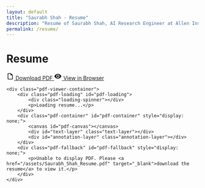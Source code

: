 ```yaml
---
layout: default
title: "Saurabh Shah - Resume"
description: "Resume of Saurabh Shah, AI Research Engineer at Allen Institute for AI"
permalink: /resume/
---
```


<div class="resume-container">
    <div class="resume-header">
        <h1>Resume</h1>
        <div class="resume-controls">
            <a href="/assets/Saurabh_Shah_Resume.pdf" target="_blank" class="download-btn">
                <svg viewBox="0 0 24 24" fill="currentColor" width="20" height="20">
                    <path d="M14,2H6A2,2 0 0,0 4,4V20A2,2 0 0,0 6,22H18A2,2 0 0,0 20,20V8L14,2M18,20H6V4H13V9H18V20Z"/>
                </svg>
                Download PDF
            </a>
            <a href="/assets/Saurabh_Shah_Resume.pdf" target="_blank" class="view-btn">
                <svg viewBox="0 0 24 24" fill="currentColor" width="20" height="20">
                    <path d="M12,9A3,3 0 0,0 9,12A3,3 0 0,0 12,15A3,3 0 0,0 15,12A3,3 0 0,0 12,9M12,17A5,5 0 0,1 7,12A5,5 0 0,1 12,7A5,5 0 0,1 17,12A5,5 0 0,1 12,17M12,4.5C7,4.5 2.73,7.61 1,12C2.73,16.39 7,19.5 12,19.5C17,19.5 21.27,16.39 23,12C21.27,7.61 17,4.5 12,4.5Z"/>
                </svg>
                View in Browser
            </a>
        </div>
    </div>
    
    <div class="pdf-viewer-container">
        <div class="pdf-loading" id="pdf-loading">
            <div class="loading-spinner"></div>
            <p>Loading resume...</p>
        </div>
        <div class="pdf-container" id="pdf-container" style="display: none;">
            <canvas id="pdf-canvas"></canvas>
            <div id="text-layer" class="text-layer"></div>
            <div id="annotation-layer" class="annotation-layer"></div>
        </div>
        <div class="pdf-fallback" id="pdf-fallback" style="display: none;">
            <p>Unable to display PDF. Please <a href="/assets/Saurabh_Shah_Resume.pdf" target="_blank">download the resume</a> to view it.</p>
        </div>
    </div>
</div>

<!-- Load PDF.js -->
<script src="https://cdnjs.cloudflare.com/ajax/libs/pdf.js/3.11.174/pdf.min.js"></script>
<script>
// Configure PDF.js
pdfjsLib.GlobalWorkerOptions.workerSrc = 'https://cdnjs.cloudflare.com/ajax/libs/pdf.js/3.11.174/pdf.worker.min.js';

let pdfDoc = null;
let pageNum = 1;
let pageRendering = false;
let pageNumPending = null;
const canvas = document.getElementById('pdf-canvas');
const ctx = canvas.getContext('2d');
const loadingEl = document.getElementById('pdf-loading');
const fallbackEl = document.getElementById('pdf-fallback');
const containerEl = document.getElementById('pdf-container');
const textLayerEl = document.getElementById('text-layer');
const annotationLayerEl = document.getElementById('annotation-layer');

// Get device pixel ratio for crisp rendering
const devicePixelRatio = window.devicePixelRatio || 1;

// Function to render a page
function renderPage(num) {
    pageRendering = true;
    
    pdfDoc.getPage(num).then(function(page) {
        // Calculate scale based on container width
        const container = document.querySelector('.pdf-viewer-container');
        const containerWidth = container.clientWidth - 32; // Account for padding
        const viewport = page.getViewport({scale: 1.0});
        const desiredWidth = Math.min(containerWidth, 800); // Max width
        const scale = desiredWidth / viewport.width;
        
        const scaledViewport = page.getViewport({scale: scale});
        
        // Set canvas size accounting for device pixel ratio
        canvas.height = scaledViewport.height * devicePixelRatio;
        canvas.width = scaledViewport.width * devicePixelRatio;
        canvas.style.height = scaledViewport.height + 'px';
        canvas.style.width = scaledViewport.width + 'px';
        
        // Scale context for device pixel ratio
        ctx.setTransform(devicePixelRatio, 0, 0, devicePixelRatio, 0, 0);
        
        const renderContext = {
            canvasContext: ctx,
            viewport: scaledViewport
        };
        
        const renderTask = page.render(renderContext);
        
        renderTask.promise.then(function() {
            pageRendering = false;
            if (pageNumPending !== null) {
                renderPage(pageNumPending);
                pageNumPending = null;
            }
            
            // Clear previous layers
            textLayerEl.innerHTML = '';
            annotationLayerEl.innerHTML = '';
            
            // Set container size
            containerEl.style.width = scaledViewport.width + 'px';
            containerEl.style.height = scaledViewport.height + 'px';
            
            // Render text layer for better text selection and searchability
            page.getTextContent().then(function(textContent) {
                const textLayerFactory = new pdfjsLib.TextLayerBuilder({
                    textLayerDiv: textLayerEl,
                    pageIndex: num - 1,
                    viewport: scaledViewport
                });
                textLayerFactory.setTextContent(textContent);
                textLayerFactory.render();
            });
            
            // Render annotation layer for clickable links
            page.getAnnotations().then(function(annotations) {
                const annotationLayerFactory = new pdfjsLib.AnnotationLayerBuilder({
                    pageDiv: containerEl,
                    pdfPage: page,
                    annotations: annotations,
                    viewport: scaledViewport,
                    linkService: {
                        externalLinkTarget: pdfjsLib.LinkTarget.BLANK,
                        externalLinkEnabled: true
                    }
                });
                annotationLayerFactory.render(scaledViewport);
            });
        });
    });
}

// Function to queue render if another render is in progress
function queueRenderPage(num) {
    if (pageRendering) {
        pageNumPending = num;
    } else {
        renderPage(num);
    }
}

// Load and render the PDF
pdfjsLib.getDocument('/assets/Saurabh_Shah_Resume.pdf').promise.then(function(pdfDoc_) {
    pdfDoc = pdfDoc_;
    
    // Hide loading, show container
    loadingEl.style.display = 'none';
    containerEl.style.display = 'block';
    
    // Initial render
    renderPage(pageNum);
}).catch(function(error) {
    console.error('Error loading PDF:', error);
    loadingEl.style.display = 'none';
    fallbackEl.style.display = 'block';
});

// Handle window resize
let resizeTimeout;
window.addEventListener('resize', function() {
    clearTimeout(resizeTimeout);
    resizeTimeout = setTimeout(function() {
        if (pdfDoc) {
            queueRenderPage(pageNum);
        }
    }, 250);
});
</script> 
